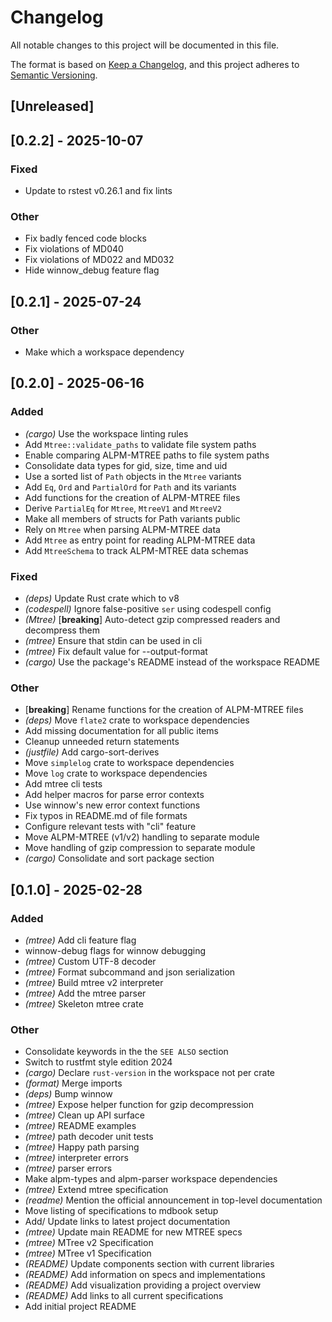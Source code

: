 # Changelog

All notable changes to this project will be documented in this file.

The format is based on [Keep a Changelog](https://keepachangelog.com/en/1.0.0/),
and this project adheres to [Semantic Versioning](https://semver.org/spec/v2.0.0.html).

## [Unreleased]

## [0.2.2] - 2025-10-07

### Fixed

- Update to rstest v0.26.1 and fix lints

### Other

- Fix badly fenced code blocks
- Fix violations of MD040
- Fix violations of MD022 and MD032
- Hide winnow_debug feature flag

## [0.2.1] - 2025-07-24

### Other

- Make which a workspace dependency

## [0.2.0] - 2025-06-16

### Added

- *(cargo)* Use the workspace linting rules
- Add `Mtree::validate_paths` to validate file system paths
- Enable comparing ALPM-MTREE paths to file system paths
- Consolidate data types for gid, size, time and uid
- Use a sorted list of `Path` objects in the `Mtree` variants
- Add `Eq`, `Ord` and `PartialOrd` for `Path` and its variants
- Add functions for the creation of ALPM-MTREE files
- Derive `PartialEq` for `Mtree`, `MtreeV1` and `MtreeV2`
- Make all members of structs for Path variants public
- Rely on `Mtree` when parsing ALPM-MTREE data
- Add `Mtree` as entry point for reading ALPM-MTREE data
- Add `MtreeSchema` to track ALPM-MTREE data schemas

### Fixed

- *(deps)* Update Rust crate which to v8
- *(codespell)* Ignore false-positive `ser` using codespell config
- *(Mtree)* [**breaking**] Auto-detect gzip compressed readers and decompress them
- *(mtree)* Ensure that stdin can be used in cli
- *(mtree)* Fix default value for --output-format
- *(cargo)* Use the package's README instead of the workspace README

### Other

- [**breaking**] Rename functions for the creation of ALPM-MTREE files
- *(deps)* Move `flate2` crate to workspace dependencies
- Add missing documentation for all public items
- Cleanup unneeded return statements
- *(justfile)* Add cargo-sort-derives
- Move `simplelog` crate to workspace dependencies
- Move `log` crate to workspace dependencies
- Add mtree cli tests
- Add helper macros for parse error contexts
- Use winnow's new error context functions
- Fix typos in README.md of file formats
- Configure relevant tests with "cli" feature
- Move ALPM-MTREE (v1/v2) handling to separate module
- Move handling of gzip compression to separate module
- *(cargo)* Consolidate and sort package section

## [0.1.0] - 2025-02-28

### Added

- *(mtree)* Add cli feature flag
- winnow-debug flags for winnow debugging
- *(mtree)* Custom UTF-8 decoder
- *(mtree)* Format subcommand and json serialization
- *(mtree)* Build mtree v2 interpreter
- *(mtree)* Add the mtree parser
- *(mtree)* Skeleton mtree crate

### Other

- Consolidate keywords in the the `SEE ALSO` section
- Switch to rustfmt style edition 2024
- *(cargo)* Declare `rust-version` in the workspace not per crate
- *(format)* Merge imports
- *(deps)* Bump winnow
- *(mtree)* Expose helper function for gzip decompression
- *(mtree)* Clean up API surface
- *(mtree)* README examples
- *(mtree)* path decoder unit tests
- *(mtree)* Happy path parsing
- *(mtree)* interpreter errors
- *(mtree)* parser errors
- Make alpm-types and alpm-parser workspace dependencies
- *(mtree)* Extend mtree specification
- *(readme)* Mention the official announcement in top-level documentation
- Move listing of specifications to mdbook setup
- Add/ Update links to latest project documentation
- *(mtree)* Update main README for new MTREE specs
- *(mtree)* MTree v2 Specification
- *(mtree)* MTree v1 Specification
- *(README)* Update components section with current libraries
- *(README)* Add information on specs and implementations
- *(README)* Add visualization providing a project overview
- *(README)* Add links to all current specifications
- Add initial project README
